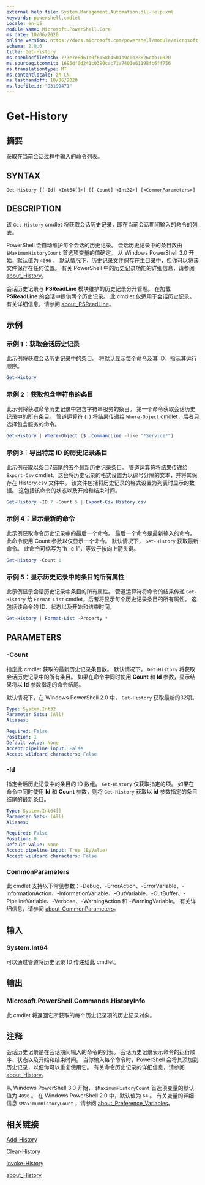 ```yaml
---
external help file: System.Management.Automation.dll-Help.xml
keywords: powershell,cmdlet
Locale: en-US
Module Name: Microsoft.PowerShell.Core
ms.date: 10/06/2020
online version: https://docs.microsoft.com/powershell/module/microsoft.powershell.core/get-history?view=powershell-6&WT.mc_id=ps-gethelp
schema: 2.0.0
title: Get-History
ms.openlocfilehash: 773e7e8d61e0f6158b4501b9c0b23826cbb10820
ms.sourcegitcommit: 1695df0d241c0390cac71a7401e61198fc6ff756
ms.translationtype: MT
ms.contentlocale: zh-CN
ms.lasthandoff: 10/06/2020
ms.locfileid: "93199471"
---
```

# Get-History

## 摘要
获取在当前会话过程中输入的命令列表。

## SYNTAX

```
Get-History [[-Id] <Int64[]>] [[-Count] <Int32>] [<CommonParameters>]
```

## DESCRIPTION

该 `Get-History` cmdlet 将获取会话历史记录，即在当前会话期间输入的命令的列表。

PowerShell 会自动维护每个会话的历史记录。 会话历史记录中的条目数由 `$MaximumHistoryCount` 首选项变量的值确定。 从 Windows PowerShell 3.0 开始，默认值为 `4096` 。 默认情况下，历史记录文件保存在主目录中，但你可以将该文件保存在任何位置。 有关 PowerShell 中的历史记录功能的详细信息，请参阅 [about_History](About/about_History.md)。

会话历史记录与 **PSReadLine** 模块维护的历史记录分开管理。
在加载 **PSReadLine** 的会话中提供两个历史记录。 此 cmdlet 仅适用于会话历史记录。 有关详细信息，请参阅 [about_PSReadLine](../PSReadLine/About/about_PSReadLine.md)。

## 示例

### 示例 1：获取会话历史记录

此示例将获取会话历史记录中的条目。 将默认显示每个命令及其 ID，指示其运行顺序。

```powershell
Get-History
```

### 示例 2：获取包含字符串的条目

此示例将获取命令历史记录中包含字符串服务的条目。 第一个命令获取会话历史记录中的所有条目。 管道运算符 (`|`) 将结果传递给 `Where-Object` cmdlet，后者只选择包含服务的命令。

```powershell
Get-History | Where-Object {$_.CommandLine -like "*Service*"}
```

### 示例3：导出特定 ID 的历史记录条目

此示例获取以条目7结尾的五个最新历史记录条目。 管道运算符将结果传递给 `Export-Csv` cmdlet，这会将历史记录的格式设置为以逗号分隔的文本，并将其保存在 History.csv 文件中。 该文件包括将历史记录的格式设置为列表时显示的数据。 这包括该命令的状态以及开始和结束时间。

```powershell
Get-History -ID 7 -Count 5 | Export-Csv History.csv
```

### 示例 4：显示最新的命令

此示例获取命令历史记录中的最后一个命令。 最后一个命令是最新输入的命令。 此命令使用 Count  参数以仅显示一个命令。 默认情况下， `Get-History` 获取最新命令。 此命令可缩写为“h -c 1”，等效于按向上箭头键。

```powershell
Get-History -Count 1
```

### 示例 5：显示历史记录中的条目的所有属性

此示例显示会话历史记录中条目的所有属性。 管道运算符将命令的结果传递 `Get-History` 给 `Format-List` cmdlet，后者将显示每个历史记录条目的所有属性。 这包括该命令的 ID、状态以及开始和结束时间。

```powershell
Get-History | Format-List -Property *
```

## PARAMETERS

### -Count

指定此 cmdlet 获取的最新历史记录条目数。 默认情况下， `Get-History` 将获取会话历史记录中的所有条目。 如果在命令中同时使用 **Count** 和 **Id** 参数，显示结果将以 **Id** 参数指定的命令结尾。

默认情况下，在 Windows PowerShell 2.0 中， `Get-History` 获取最新的32项。

```yaml
Type: System.Int32
Parameter Sets: (All)
Aliases:

Required: False
Position: 1
Default value: None
Accept pipeline input: False
Accept wildcard characters: False
```

### -Id

指定会话历史记录中的条目的 ID 数组。 `Get-History` 仅获取指定的项。 如果在命令中同时使用 **Id** 和 **Count** 参数，则将 `Get-History` 获取以 **id** 参数指定的条目结尾的最新条目。

```yaml
Type: System.Int64[]
Parameter Sets: (All)
Aliases:

Required: False
Position: 0
Default value: None
Accept pipeline input: True (ByValue)
Accept wildcard characters: False
```

### CommonParameters

此 cmdlet 支持以下常见参数：-Debug、-ErrorAction、-ErrorVariable、-InformationAction、-InformationVariable、-OutVariable、-OutBuffer、-PipelineVariable、-Verbose、-WarningAction 和 -WarningVariable。 有关详细信息，请参阅 [about_CommonParameters](https://go.microsoft.com/fwlink/?LinkID=113216)。

## 输入

### System.Int64

可以通过管道将历史记录 ID 传递给此 cmdlet。

## 输出

### Microsoft.PowerShell.Commands.HistoryInfo

此 cmdlet 将返回它所获取的每个历史记录项的历史记录对象。

## 注释

会话历史记录是在会话期间输入的命令的列表。 会话历史记录表示命令的运行顺序、状态以及开始和结束时间。 当你输入每个命令时，PowerShell 会将其添加到历史记录，以便你可以重复使用它。 有关命令历史记录的详细信息，请参阅 [about_History](About/about_History.md)。

从 Windows PowerShell 3.0 开始， `$MaximumHistoryCount` 首选项变量的默认值为 `4096` 。 在 Windows PowerShell 2.0 中，默认值为 `64` 。 有关变量的详细信息 `$MaximumHistoryCount` ，请参阅 [about_Preference_Variables](About/about_Preference_Variables.md)。

## 相关链接

[Add-History](Add-History.md)

[Clear-History](Clear-History.md)

[Invoke-History](Invoke-History.md)

[about_History](About/about_History.md)
